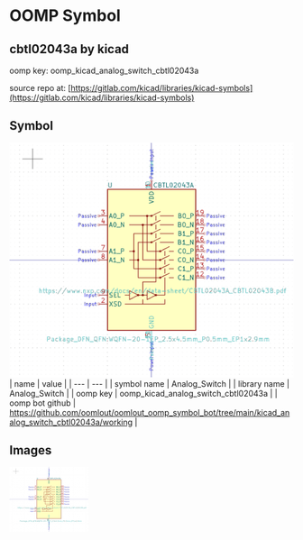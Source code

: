 # OOMP Symbol  
## cbtl02043a  by kicad  
  
oomp key: oomp_kicad_analog_switch_cbtl02043a  
  
source repo at: [https://gitlab.com/kicad/libraries/kicad-symbols](https://gitlab.com/kicad/libraries/kicad-symbols)  
## Symbol  
  
[![working.png](working_600.png)](working.png)  
| name | value | 
| --- | --- | 
| symbol name | Analog_Switch | 
| library name | Analog_Switch | 
| oomp key | oomp_kicad_analog_switch_cbtl02043a | 
| oomp bot github | https://github.com/oomlout/oomlout_oomp_symbol_bot/tree/main/kicad_analog_switch_cbtl02043a/working | 
## Images  
  
[![working.png](working_140.png)](working.png)  
